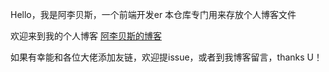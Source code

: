 Hello，我是阿李贝斯，一个前端开发er
本仓库专门用来存放个人博客文件

欢迎来到我的个人博客
[阿李贝斯的博客](https://blog.strugglinglee.cn)

如果有幸能和各位大佬添加友链，欢迎提issue，或者到我博客留言，thanks U！
